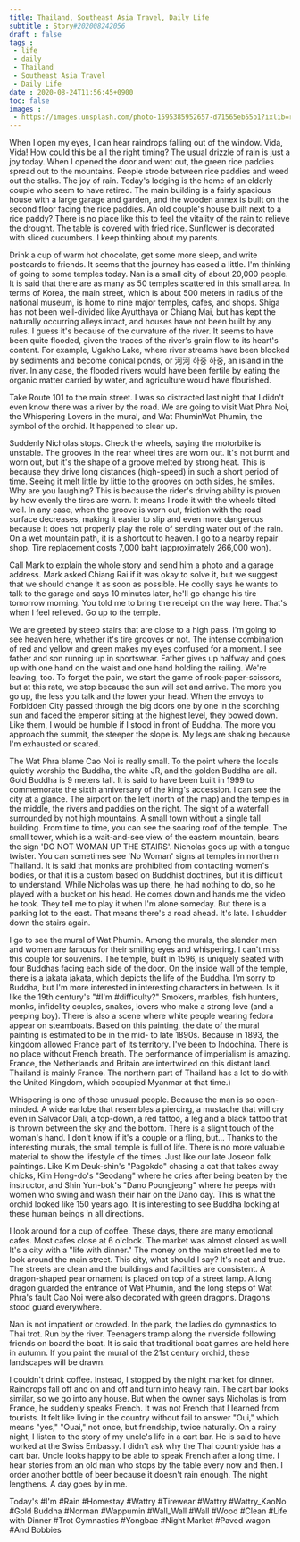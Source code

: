 ```yaml
---
title: Thailand, Southeast Asia Travel, Daily Life
subtitle : Story#202008242056
draft : false
tags :
 - life
 - daily
 - Thailand
 - Southeast Asia Travel
 - Daily Life
date : 2020-08-24T11:56:45+0900
toc: false
images : 
 - https://images.unsplash.com/photo-1595385952657-d71565eb55b1?ixlib=rb-1.2.1&q=80&fm=jpg&crop=entropy&cs=tinysrgb&w=1080&fit=max&ixid=eyJhcHBfaWQiOjE1NTU0OX0
---
```


  

When I open my eyes, I can hear raindrops falling out of the window. Vida, Vida! How could this be all the right timing? The usual drizzle of rain is just a joy today. When I opened the door and went out, the green rice paddies spread out to the mountains. People strode between rice paddies and weed out the stalks. The joy of rain. Today's lodging is the home of an elderly couple who seem to have retired. The main building is a fairly spacious house with a large garage and garden, and the wooden annex is built on the second floor facing the rice paddies. An old couple's house built next to a rice paddy? There is no place like this to feel the vitality of the rain to relieve the drought. The table is covered with fried rice. Sunflower is decorated with sliced cucumbers. I keep thinking about my parents.  

Drink a cup of warm hot chocolate, get some more sleep, and write postcards to friends. It seems that the journey has eased a little. I'm thinking of going to some temples today. Nan is a small city of about 20,000 people. It is said that there are as many as 50 temples scattered in this small area. In terms of Korea, the main street, which is about 500 meters in radius of the national museum, is home to nine major temples, cafes, and shops. Shiga has not been well-divided like Ayutthaya or Chiang Mai, but has kept the naturally occurring alleys intact, and houses have not been built by any rules. I guess it's because of the curvature of the river. It seems to have been quite flooded, given the traces of the river's grain flow to its heart's content. For example, Ugakho Lake, where river streams have been blocked by sediments and become conical ponds, or 河河 하중 하중, an island in the river. In any case, the flooded rivers would have been fertile by eating the organic matter carried by water, and agriculture would have flourished.  

Take Route 101 to the main street. I was so distracted last night that I didn't even know there was a river by the road. We are going to visit Wat Phra Noi, the Whispering Lovers in the mural, and Wat PhuminWat Phumin, the symbol of the orchid. It happened to clear up.  

Suddenly Nicholas stops. Check the wheels, saying the motorbike is unstable. The grooves in the rear wheel tires are worn out. It's not burnt and worn out, but it's the shape of a groove melted by strong heat. This is because they drive long distances (high-speed) in such a short period of time. Seeing it melt little by little to the grooves on both sides, he smiles. Why are you laughing? This is because the rider's driving ability is proven by how evenly the tires are worn. It means I rode it with the wheels tilted well. In any case, when the groove is worn out, friction with the road surface decreases, making it easier to slip and even more dangerous because it does not properly play the role of sending water out of the rain. On a wet mountain path, it is a shortcut to heaven. I go to a nearby repair shop. Tire replacement costs 7,000 baht (approximately 266,000 won).  

Call Mark to explain the whole story and send him a photo and a garage address. Mark asked Chiang Rai if it was okay to solve it, but we suggest that we should change it as soon as possible. He coolly says he wants to talk to the garage and says 10 minutes later, he'll go change his tire tomorrow morning. You told me to bring the receipt on the way here. That's when I feel relieved. Go up to the temple.  

We are greeted by steep stairs that are close to a high pass. I'm going to see heaven here, whether it's tire grooves or not. The intense combination of red and yellow and green makes my eyes confused for a moment. I see father and son running up in sportswear. Father gives up halfway and goes up with one hand on the waist and one hand holding the railing. We're leaving, too. To forget the pain, we start the game of rock-paper-scissors, but at this rate, we stop because the sun will set and arrive. The more you go up, the less you talk and the lower your head. When the envoys to Forbidden City passed through the big doors one by one in the scorching sun and faced the emperor sitting at the highest level, they bowed down. Like them, I would be humble if I stood in front of Buddha. The more you approach the summit, the steeper the slope is. My legs are shaking because I'm exhausted or scared.  

The Wat Phra blame Cao Noi is really small. To the point where the locals quietly worship the Buddha, the white JR, and the golden Buddha are all. Gold Buddha is 9 meters tall. It is said to have been built in 1999 to commemorate the sixth anniversary of the king's accession. I can see the city at a glance. The airport on the left (north of the map) and the temples in the middle, the rivers and paddies on the right. The sight of a waterfall surrounded by not high mountains. A small town without a single tall building. From time to time, you can see the soaring roof of the temple. The small tower, which is a wait-and-see view of the eastern mountain, bears the sign 'DO NOT WOMAN UP THE STAIRS'. Nicholas goes up with a tongue twister. You can sometimes see 'No Woman' signs at temples in northern Thailand. It is said that monks are prohibited from contacting women's bodies, or that it is a custom based on Buddhist doctrines, but it is difficult to understand. While Nicholas was up there, he had nothing to do, so he played with a bucket on his head. He comes down and hands me the video he took. They tell me to play it when I'm alone someday. But there is a parking lot to the east. That means there's a road ahead. It's late. I shudder down the stairs again.  

I go to see the mural of Wat Phumin. Among the murals, the slender men and women are famous for their smiling eyes and whispering. I can't miss this couple for souvenirs. The temple, built in 1596, is uniquely seated with four Buddhas facing each side of the door. On the inside wall of the temple, there is a jakata jakata, which depicts the life of the Buddha. I'm sorry to Buddha, but I'm more interested in interesting characters in between. Is it like the 19th century's "#I'm #difficulty?" Smokers, marbles, fish hunters, monks, infidelity couples, snakes, lovers who make a strong love (and a peeping boy). There is also a scene where white people wearing fedora appear on steamboats. Based on this painting, the date of the mural painting is estimated to be in the mid- to late 1890s. Because in 1893, the kingdom allowed France part of its territory. I've been to Indochina. There is no place without French breath. The performance of imperialism is amazing. France, the Netherlands and Britain are intertwined on this distant land. Thailand is mainly France. The northern part of Thailand has a lot to do with the United Kingdom, which occupied Myanmar at that time.)  

Whispering is one of those unusual people. Because the man is so open-minded. A wide earlobe that resembles a piercing, a mustache that will cry even in Salvador Dali, a top-down, a red tattoo, a leg and a black tattoo that is thrown between the sky and the bottom. There is a slight touch of the woman's hand. I don't know if it's a couple or a fling, but... Thanks to the interesting murals, the small temple is full of life. There is no more valuable material to show the lifestyle of the times. Just like our late Joseon folk paintings. Like Kim Deuk-shin's "Pagokdo" chasing a cat that takes away chicks, Kim Hong-do's "Seodang" where he cries after being beaten by the instructor, and Shin Yun-bok's "Dano Poongjeong" where he peeps with women who swing and wash their hair on the Dano day. This is what the orchid looked like 150 years ago. It is interesting to see Buddha looking at these human beings in all directions.  

I look around for a cup of coffee. These days, there are many emotional cafes. Most cafes close at 6 o'clock. The market was almost closed as well. It's a city with a "life with dinner." The money on the main street led me to look around the main street. This city, what should I say? It's neat and true. The streets are clean and the buildings and facilities are consistent. A dragon-shaped pear ornament is placed on top of a street lamp. A long dragon guarded the entrance of Wat Phumin, and the long steps of Wat Phra's fault Cao Noi were also decorated with green dragons. Dragons stood guard everywhere.  

Nan is not impatient or crowded. In the park, the ladies do gymnastics to Thai trot. Run by the river. Teenagers tramp along the riverside following friends on board the boat. It is said that traditional boat games are held here in autumn. If you paint the mural of the 21st century orchid, these landscapes will be drawn.  

I couldn't drink coffee. Instead, I stopped by the night market for dinner. Raindrops fall off and on and off and turn into heavy rain. The cart bar looks similar, so we go into any house. But when the owner says Nicholas is from France, he suddenly speaks French. It was not French that I learned from tourists. It felt like living in the country without fail to answer "Oui," which means "yes," "Ouai," not once, but friendship, twice naturally. On a rainy night, I listen to the story of my uncle's life in a cart bar. He is said to have worked at the Swiss Embassy. I didn't ask why the Thai countryside has a cart bar. Uncle looks happy to be able to speak French after a long time. I hear stories from an old man who stops by the table every now and then. I order another bottle of beer because it doesn't rain enough. The night lengthens. A day goes by in me.  

Today's #I'm #Rain #Homestay #Wattry #Tirewear #Wattry #Wattry_KaoNo #Gold Buddha #Norman #Wappumin #Wall_Wall #Wall #Wood #Clean #Life with Dinner #Trot Gymnastics #Yongbae #Night Market #Paved wagon #And Bobbies  

